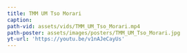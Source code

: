 ```yaml
---
title: TMM UM Tso Morari
caption:
path-vid: assets/vids/TMM_UM_Tso_Morari.mp4
path-poster: assets/images/posters/TMM_UM_Tso_Morari.jpg
yt-url: 'https://youtu.be/v1nAJeCayUs'
---
```

